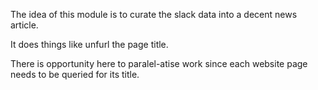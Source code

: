 The idea of this module is to curate the slack data into a decent news article.

It does things like unfurl the page title. 

There is opportunity here to paralel-atise work since each website page needs to be queried for its title.